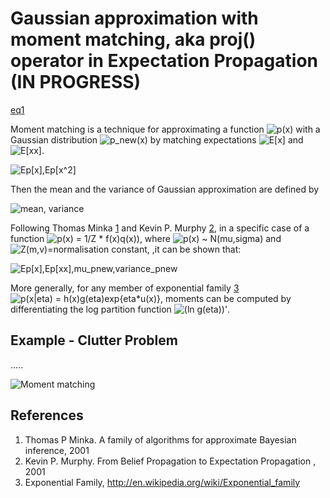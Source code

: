 Gaussian approximation with moment matching, aka proj() operator in Expectation Propagation (IN PROGRESS)
====================================================

[eq1]

Moment matching is a technique for approximating a function ![p(x)][eq1] with a Gaussian distribution ![p_new(x)][eq2] by matching expectations 
![E[x]][eq3] and ![E[xx]][eq4].

![Ep[x],Ep[x^2]][eq5] 

Then the mean and the variance of Gaussian approximation are defined by

![mean, variance][eq6]

Following Thomas Minka [1](#references) and Kevin P. Murphy [2](#references), in a specific case of a function ![p(x) = 1/Z * f(x)q(x))][eq7], where ![p(x) ~ N(mu,sigma)][eq8] and ![Z(m,v)=normalisation constant][eq9], 
,it can be shown that:

![Ep[x],Ep[xx],mu_pnew,variance_pnew][eq10]

More generally, for any member of exponential family [3](#references) ![p(x|eta) = h(x)g(eta)exp{eta*u(x)}][eq11], moments can be computed by differentiating 
the log partition function ![(ln g(eta))'][eq12].

Example - Clutter Problem
-------------------------

.....

![Moment matching][f1] 

References
----------

1. Thomas P Minka. A family of algorithms for approximate Bayesian inference, 2001
2. Kevin P. Murphy. From Belief Propagation to Expectation Propagation , 2001
3. Exponential Family, http://en.wikipedia.org/wiki/Exponential_family

[eq1]: https://raw.github.com/danielkorzekwa/bayes-scala/master/doc/moment_matching/eq1.png "p(x)"
[eq2]: https://raw.github.com/danielkorzekwa/bayes-scala/master/doc/moment_matching/eq2.png "p_new(x)"
[eq3]: https://raw.github.com/danielkorzekwa/bayes-scala/master/doc/moment_matching/eq3.png "E[x]"
[eq4]: https://raw.github.com/danielkorzekwa/bayes-scala/master/doc/moment_matching/eq4.png "E[xx]"
[eq5]: https://raw.github.com/danielkorzekwa/bayes-scala/master/doc/moment_matching/eq5.png "Ep[x],Ep[x^2]"
[eq6]: https://raw.github.com/danielkorzekwa/bayes-scala/master/doc/moment_matching/eq6.png "mean, variance"
[eq7]: https://raw.github.com/danielkorzekwa/bayes-scala/master/doc/moment_matching/eq7.png "p(x) = 1/Z * f(x)q(x))"
[eq8]: https://raw.github.com/danielkorzekwa/bayes-scala/master/doc/moment_matching/eq8.png "p(x) ~ N(mu,sigma)"
[eq9]: https://raw.github.com/danielkorzekwa/bayes-scala/master/doc/moment_matching/eq9.png "Z(m,v)=normalisation constant"
[eq10]: https://raw.github.com/danielkorzekwa/bayes-scala/master/doc/moment_matching/eq10.png "Ep[x],Ep[xx],mu_pnew,variance_pnew"
[eq11]: https://raw.github.com/danielkorzekwa/bayes-scala/master/doc/moment_matching/eq11.png "p(x|eta) = h(x)g(eta)exp{eta*u(x)}"
[eq12]: https://raw.github.com/danielkorzekwa/bayes-scala/master/doc/moment_matching/eq12.png "(ln g(eta))'"

[l1]: http://en.wikipedia.org/wiki/Exponential_family#Moments_and_cumulants_of_the_sufficient_statistic "Exponential Family"

[f1]: https://raw.github.com/danielkorzekwa/bayes-scala/master/doc/moment_matching/moment_matching_plot.png "Moment matching"